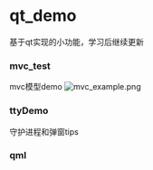 # qt_demo
基于qt实现的小功能，学习后继续更新

### mvc_test
mvc模型demo
![mvc_example.png](https://cdn.jsdelivr.net/gh/cccccrz/cccccrz.github.io@main/source/img/mvc_example.png)



### ttyDemo

守护进程和弹窗tips



### qml

